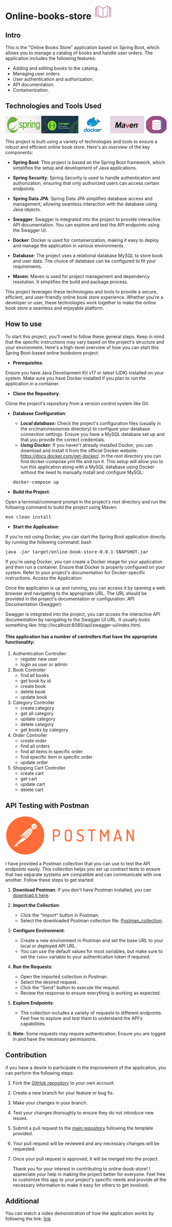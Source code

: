 # Online-books-store ![](media/logo.jpg)
## Intro 
This is the "Online Books Store" application based on Spring Boot, which allows you to manage a catalog of books and 
handle user orders. The application includes the following features:

- Adding and editing books to the catalog.
- Managing user orders.
- User authentication and authorization.
- API documentation.
- Containerization.

## Technologies and Tools Used
![](media/tech.png)

This project is built using a variety of technologies and tools to ensure a robust and efficient online book store. Here's an overview of the key components:

- **Spring Boot**: This project is based on the Spring Boot framework, which simplifies the setup and development of Java applications.

- **Spring Security**: Spring Security is used to handle authentication and authorization, ensuring that only authorized users can access certain endpoints.

- **Spring Data JPA**: Spring Data JPA simplifies database access and management, allowing seamless interaction with the database using Java objects.

- **Swagger**: Swagger is integrated into the project to provide interactive API documentation. You can explore and test the API endpoints using the Swagger UI.

- **Docker**: Docker is used for containerization, making it easy to deploy and manage the application in various environments.

- **Database**: The project uses a relational database MySQL to store book and user data. The choice of database can be configured to fit your requirements.

- **Maven**: Maven is used for project management and dependency resolution. It simplifies the build and package process.


This project leverages these technologies and tools to provide a secure, efficient, and user-friendly online book store experience. Whether you're a developer or user, these technologies work together to make the online book store a seamless and enjoyable platform.
## How to use
To start this project, you'll need to follow these general steps. Keep in mind that the specific instructions may vary based on the project's structure and your environment. Here's a high-level overview of how you can start this Spring Boot-based online bookstore project:

- **Prerequisites**:

Ensure you have Java Development Kit v17 or latest (JDK) installed on your system.
Make sure you have Docker installed if you plan to run the application in a container.
- **Clone the Repository**:

Clone the project's repository from a version control system like Git.
- **Database Configuration**:
  - ***Local database:*** Check the project's configuration files (usually in the src/main/resources directory) to configure your database connection settings. Ensure you have a MySQL database set up and that you provide the correct credentials.
  - ***Using Docker:*** If you haven't already installed Docker, you can download and install it from the official Docker website: https://docs.docker.com/get-docker/. In the root directory you can find docker-compose.yml file and run it. This setup will allow you to run this application along with a MySQL database using Docker without the need to manually install and configure MySQL:

  <pre>docker-compose up </pre> 

- **Build the Project**:

Open a terminal/command prompt in the project's root directory and run the following command to build the project using Maven:
<pre>
mvn clean install
</pre>
- **Start the Application**:

If you're not using Docker, you can start the Spring Boot application directly by running the following command:
bash
<pre>
java -jar target/online-book-store-0.0.1-SNAPSHOT.jar
</pre>
If you're using Docker, you can create a Docker image for your application and then run a container. Ensure that Docker is properly configured on your system. Refer to your project's documentation for Docker-specific instructions.
Access the Application:

Once the application is up and running, you can access it by opening a web browser and navigating to the appropriate URL. The URL should be provided in the project's documentation or configuration.
API Documentation (Swagger):

Swagger is integrated into the project, you can access the interactive API documentation by navigating to the Swagger UI URL. It usually looks something like: http://localhost:8080/api/swagger-ui/index.html.
#### This application has a number of controllers that have the appropriate functionality:
 1. Authentication Controller:
    - register new user
    - login as user or admin
 2. Book Controller
    - find all books
    - get book by id
    - create book
    - delete book
    - update book
3. Category Controller
   - create category
   - get all category
   - update category
   - delete category
   - get books by category
4. Order Controller
   - create order
   - find all orders
   - find all items in specific order
   - find specific item in specific order
   - update order
5. Shopping Cart Controller
   - create cart
   - get cart
   - update cart 
   - delete cart
## API  Testing with Postman
![](media/postman.png)

I have provided a Postman collection that you can use to test the API endpoints easily.
This collection helps you set up contract tests to ensure that two separate systems are compatible and can communicate with one another.
Follow these steps to get started:
1. **Download Postman**: If you don't have Postman installed, you can [download it here](https://www.postman.com/downloads/).

2. **Import the Collection**:

    - Click the "Import" button in Postman.
    - Select the downloaded Postman collection file: [Postman_collection](media/postmanCollection.json).

3. **Configure Environment**:

    - Create a new environment in Postman and set the base URL to your local or deployed API URL.
    - You can use the default values for most variables, but make sure to set the `token` variable to your authentication token if required.

4. **Run the Requests**:

    - Open the imported collection in Postman.
    - Select the desired request.
    - Click the "Send" button to execute the request.
    - Review the response to ensure everything is working as expected.

5. **Explore Endpoints**:

    - The collection includes a variety of requests to different endpoints. Feel free to explore and test them to understand the API's capabilities.

6. **Note**: Some requests may require authentication. Ensure you are logged in and have the necessary permissions.

## Contribution
if you have a desire to participate in the improvement of the application, you can perform the following steps:
1. Fork the [GitHub repository](https://github.com/OleksandrSaven/book-store) to your own account.

2. Create a new branch for your feature or bug fix.

3. Make your changes in your branch.

4. Test your changes thoroughly to ensure they do not introduce new issues.

5. Submit a pull request to the [main repository](https://github.com/OleksandrSaven/book-store) following the template provided.

6. Your pull request will be reviewed and any necessary changes will be requested.

7. Once your pull request is approved, it will be merged into the project.


   Thank you for your interest in contributing to online-book-store! I appreciate your help in making the project better for everyone.
Feel free to customize this app to your project's specific needs and provide all the necessary information to make it easy for others to get involved.

## Additional
You can watch a video demonstration of how the application works by following the link: [link](https://www.loom.com/share/b22e5acdcf8d40f694ae9ba4246d4af7)